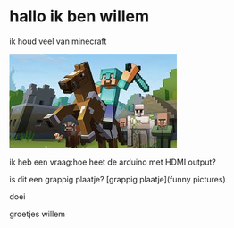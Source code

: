 # hallo ik ben willem 


ik houd veel van minecraft

![minecraft](minecraft.jpg)

ik heb een vraag:hoe heet de arduino met HDMI output?

is dit een grappig plaatje?
[grappig plaatje](funny pictures)

doei 


groetjes willem
